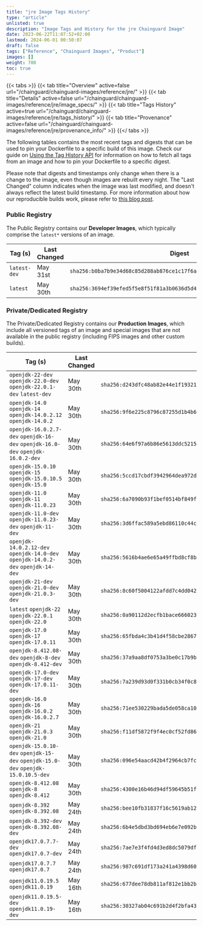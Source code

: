```yaml
---
title: "jre Image Tags History"
type: "article"
unlisted: true
description: "Image Tags and History for the jre Chainguard Image"
date: 2023-06-22T11:07:52+02:00
lastmod: 2024-06-01 00:50:07
draft: false
tags: ["Reference", "Chainguard Images", "Product"]
images: []
weight: 700
toc: true
---
```


{{< tabs >}}
{{< tab title="Overview" active=false url="/chainguard/chainguard-images/reference/jre/" >}}
{{< tab title="Details" active=false url="/chainguard/chainguard-images/reference/jre/image_specs/" >}}
{{< tab title="Tags History" active=true url="/chainguard/chainguard-images/reference/jre/tags_history/" >}}
{{< tab title="Provenance" active=false url="/chainguard/chainguard-images/reference/jre/provenance_info/" >}}
{{</ tabs >}}

The following tables contains the most recent tags and digests that can be used to pin your Dockerfile to a specific build of this image. Check our guide on [Using the Tag History API](/chainguard/chainguard-images/using-the-tag-history-api/) for information on how to fetch all tags from an image and how to pin your Dockerfile to a specific digest.

Please note that digests and timestamps only change when there is a change to the image, even though images are rebuilt every night. The "Last Changed" column indicates when the image was last modified, and doesn't always reflect the latest build timestamp. For more information about how our reproducible builds work, please refer to [this blog post](https://www.chainguard.dev/unchained/reproducing-chainguards-reproducible-image-builds).

### Public Registry
The Public Registry contains our **Developer Images**, which typically comprise the `latest*` versions of an image.

| Tag (s)       | Last Changed | Digest                                                                    |
|---------------|--------------|---------------------------------------------------------------------------|
|  `latest-dev` | May 31st     | `sha256:b0ba7b9e34d68c85d288ab876ce1c17f6a41fdcc80802636c24471c12658ff38` |
|  `latest`     | May 30th     | `sha256:3694ef39efed5f5e8f51f81a3b0636d5d4f6d1d2172e550500764ac2055fa64e` |


### Private/Dedicated Registry
The Private/Dedicated Registry contains our **Production Images**, which include all versioned tags of an image and special images that are not available in the public registry (including FIPS images and other custom builds).

| Tag (s)                                                                            | Last Changed | Digest                                                                    |
|------------------------------------------------------------------------------------|--------------|---------------------------------------------------------------------------|
|  `openjdk-22-dev` `openjdk-22.0-dev` `openjdk-22.0.1-dev` `latest-dev`             | May 30th     | `sha256:d243dfc48ab82e44e1f19321818118a2ad5e6bc5e2fce488872910bcf24cfdad` |
|  `openjdk-14.0` `openjdk-14` `openjdk-14.0.2.12` `openjdk-14.0.2`                  | May 30th     | `sha256:9f6e225c8796c87255d1b4b62790a6038238465fa498f859307aba28d01da694` |
|  `openjdk-16.0.2.7-dev` `openjdk-16-dev` `openjdk-16.0-dev` `openjdk-16.0.2-dev`   | May 30th     | `sha256:64e6f97a6b86e5613ddc5215e142127c9e986aaa04908ab44fe27c8c730ac28b` |
|  `openjdk-15.0.10` `openjdk-15` `openjdk-15.0.10.5` `openjdk-15.0`                 | May 30th     | `sha256:5ccd17cbdf3942964dea972d71194c32a610b49574510b8528d3ce377c968950` |
|  `openjdk-11.0` `openjdk-11` `openjdk-11.0.23`                                     | May 30th     | `sha256:6a7090b93f1bef0514bf849f835b8905c6e06a338bb8e05d2cf43105285c44a5` |
|  `openjdk-11.0-dev` `openjdk-11.0.23-dev` `openjdk-11-dev`                         | May 30th     | `sha256:3d6ffac589a5ebd86110c44c72bb2c70918d3b32836aa5e2b02f931250ecb9f2` |
|  `openjdk-14.0.2.12-dev` `openjdk-14.0-dev` `openjdk-14.0.2-dev` `openjdk-14-dev`  | May 30th     | `sha256:5616b4ae6e65a49ffbd8cf8be2324c7b67f1f6c11850dfbade183835df5bb4ee` |
|  `openjdk-21-dev` `openjdk-21.0-dev` `openjdk-21.0.3-dev`                          | May 30th     | `sha256:8c60f5004122afdd7c4dd0422aff01b629d315c59d053501cc8fd194bd558572` |
|  `latest` `openjdk-22` `openjdk-22.0.1` `openjdk-22.0`                             | May 30th     | `sha256:0a90112d2ecfb1bace666023ef94092c57b73cc20676fb369e50b86a6e218a0e` |
|  `openjdk-17.0` `openjdk-17` `openjdk-17.0.11`                                     | May 30th     | `sha256:65fbda4c3b41d4f58cbe2867e36253c2d26e086be3be79e624f86e943e84f0fd` |
|  `openjdk-8.412.08-dev` `openjdk-8-dev` `openjdk-8.412-dev`                        | May 30th     | `sha256:37a9aa8df0753a3be0c17b9b8224c7edd768c4453b8ff6a9e88078a509acabee` |
|  `openjdk-17.0-dev` `openjdk-17-dev` `openjdk-17.0.11-dev`                         | May 30th     | `sha256:7a239d93d0f331b0cb34f0c84d5112739cfc0ba65867a56145c5458da715dc96` |
|  `openjdk-16.0` `openjdk-16` `openjdk-16.0.2` `openjdk-16.0.2.7`                   | May 30th     | `sha256:71ee530229bada5de058ca101b291d484141ef82e952b59b5b5e0b11cd9ddf96` |
|  `openjdk-21` `openjdk-21.0.3` `openjdk-21.0`                                      | May 30th     | `sha256:f11df5872f9f4ec0cf52fd861ce04a8a6ff6c7a8dee9681cc083854d5aa16319` |
|  `openjdk-15.0.10-dev` `openjdk-15-dev` `openjdk-15.0-dev` `openjdk-15.0.10.5-dev` | May 30th     | `sha256:096e54aacd42b4f2964cb7fcedaa6dbe7545a0843ccdfe5225611513ac819b8a` |
|  `openjdk-8.412.08` `openjdk-8` `openjdk-8.412`                                    | May 30th     | `sha256:4300e16b46d94df59645b51fbdf9d689ac0fcb25a7f58e513c5813c9f3ccc44f` |
|  `openjdk-8.392` `openjdk-8.392.08`                                                | May 24th     | `sha256:bee10fb31837f16c5619ab12bd23f4306aca19ccc0b9bcbe56414e409bf4df2c` |
|  `openjdk-8.392-dev` `openjdk-8.392.08-dev`                                        | May 24th     | `sha256:6b4e5dbd3bd694eb6e7e092b52b90a93912a07a68f83949a1f9dbf7f86345aed` |
|  `openjdk17.0.7.7-dev` `openjdk17.0.7-dev`                                         | May 24th     | `sha256:7ae7e3f4fd4d3ed8dc5079df0f2a3d8f5eb7a0bbb299c43b26087d0a0e606491` |
|  `openjdk17.0.7.7` `openjdk17.0.7`                                                 | May 24th     | `sha256:987c691df173a241a4398d60014a6f061e007e4323f19d9c487b95c7623dfeaa` |
|  `openjdk11.0.19.5` `openjdk11.0.19`                                               | May 16th     | `sha256:677dee78db811af812e1bb2bd33c1f247a5a4e0418169c194d965fc618768bba` |
|  `openjdk11.0.19.5-dev` `openjdk11.0.19-dev`                                       | May 16th     | `sha256:30327ab04c691b2d4f2bfa4391531384ea89b4e204cc65b90eee78a5cbc83156` |

